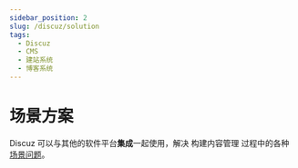 ```yaml
---
sidebar_position: 2
slug: /discuz/solution
tags:
  - Discuz
  - CMS
  - 建站系统
  - 博客系统
---
```


# 场景方案

Discuz 可以与其他的软件平台**集成**一起使用，解决 构建内容管理 过程中的各种[场景问题](#)。


